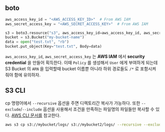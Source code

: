 ## boto

```python
aws_access_key_id = "<AWS_ACCESS_KEY_ID>"  # From AWS IAM
aws_secret_access_key = "<AWS_SECRET_ACCESS_KEY>"  # From AWS IAM

s3 = boto3.resource("s3", aws_access_key_id=aws_access_key_id, aws_secret_access_key=aws_secret_access_key)
bucket = s3.Bucket("my-bucket-name")
data = open("test.txt", "rb")
bucket.put_object(Key="test.txt", Body=data)
```

`aws_access_key_id`, `aws_secret_access_key` 는 **AWS IAM** 에서 **security credential** 을 만들어 획득한다. 이때 `Policy` 를 생성해서 `User` 에게 부여하게 되는데 S3 Bucket 의 `ARN` 을 입력할때 bucket 이름뿐 아니라 하위 경로들도 `/*` 로 포함시켜줘야 함에 유의하자.

## S3 CLI

cp 명령어에서 `--recursive` 옵션을 주면 디렉토리간 복사가 가능하다. 또한 `--exclude`/`--include` 옵션을 사용해서 조건을 만족하는 파일명의 파일들만 복사할 수 있다. [AWS CLI 문서를](http://docs.aws.amazon.com/cli/latest/reference/s3/cp.html) 참고한다.

```bash
aws s3 cp s3://mybucket/logs/ s3://mybucket2/logs/ --recursive --exclude "*" --include "*.log"
```